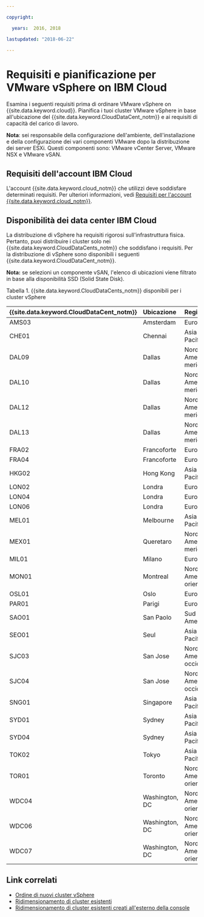 ```yaml
---

copyright:

  years:  2016, 2018

lastupdated: "2018-06-22"

---
```


# Requisiti e pianificazione per VMware vSphere on IBM Cloud

Esamina i seguenti requisiti prima di ordinare VMware vSphere on {{site.data.keyword.cloud}}. Pianifica i tuoi cluster VMware vSphere in base all'ubicazione del {{site.data.keyword.CloudDataCent_notm}} e ai requisiti di capacità del carico di lavoro.

**Nota**: sei responsabile della configurazione dell'ambiente, dell'installazione e della configurazione dei vari componenti VMware dopo la distribuzione dei server ESXi. Questi componenti sono: VMware vCenter Server, VMware NSX e VMware vSAN.

## Requisiti dell'account IBM Cloud

L'account {{site.data.keyword.cloud_notm}} che utilizzi deve soddisfare determinati requisiti. Per ulteriori informazioni, vedi [Requisiti per l'account {{site.data.keyword.cloud_notm}}](../vmonic/slaccountrequirement.html).

## Disponibilità dei data center IBM Cloud

La distribuzione di vSphere ha requisiti rigorosi sull'infrastruttura fisica. Pertanto, puoi distribuire i cluster solo nei {{site.data.keyword.CloudDataCents_notm}} che soddisfano i requisiti. Per la distribuzione di vSphere sono disponibili i seguenti {{site.data.keyword.CloudDataCent_notm}}.

**Nota:** se selezioni un componente vSAN, l'elenco di ubicazioni viene filtrato in base alla disponibilità SSD (Solid State Disk).

Tabella 1. {{site.data.keyword.CloudDataCents_notm}} disponibili per i cluster vSphere

| {{site.data.keyword.CloudDataCent_notm}} | Ubicazione | Regione |
|:----------------------|:---------|:-------|
| AMS03 | Amsterdam | Europa |
| CHE01 | Chennai | Asia Pacifico |
| DAL09 | Dallas | Nord America meridionale |
| DAL10 | Dallas | Nord America meridionale |
| DAL12 | Dallas | Nord America meridionale |
| DAL13 | Dallas | Nord America meridionale |
| FRA02 | Francoforte | Europa |
| FRA04 | Francoforte | Europa |
| HKG02 | Hong Kong | Asia Pacifico |
| LON02 | Londra | Europa |
| LON04 | Londra | Europa |
| LON06 | Londra | Europa |
| MEL01 | Melbourne | Asia Pacifico |
| MEX01 | Queretaro | Nord America meridionale |
| MIL01 | Milano | Europa |
| MON01 | Montreal | Nord America orientale |
| OSL01 | Oslo | Europa |
| PAR01 | Parigi | Europa |
| SAO01 | San Paolo | Sud America |
| SEO01 | Seul | Asia Pacifico |
| SJC03 | San Jose | Nord America occidentale |
| SJC04 | San Jose | Nord America occidentale |
| SNG01 | Singapore | Asia Pacifico |
| SYD01 | Sydney | Asia Pacifico |
| SYD04 | Sydney | Asia Pacifico |
| TOK02 | Tokyo | Asia Pacifico |
| TOR01 | Toronto | Nord America orientale |
| WDC04 | Washington, DC | Nord America orientale |
| WDC06 | Washington, DC | Nord America orientale |
| WDC07 | Washington, DC | Nord America orientale |

## Link correlati

* [Ordine di nuovi cluster vSphere](vs_orderinginstances.html)
* [Ridimensionamento di cluster esistenti](vs_scalingexistingclusters.html)
* [Ridimensionamento di cluster esistenti creati all'esterno della console](vs_orderingforclustersoutside.html)
